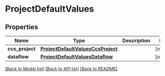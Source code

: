 # ProjectDefaultValues

## Properties
Name | Type | Description | Notes
------------ | ------------- | ------------- | -------------
**ccs_project** | [**ProjectDefaultValuesCcsProject**](ProjectDefaultValuesCcsProject.md) |  | [optional] 
**dataflow** | [**ProjectDefaultValuesDataflow**](ProjectDefaultValuesDataflow.md) |  | [optional] 

[[Back to Model list]](../README.md#documentation-for-models) [[Back to API list]](../README.md#documentation-for-api-endpoints) [[Back to README]](../README.md)


